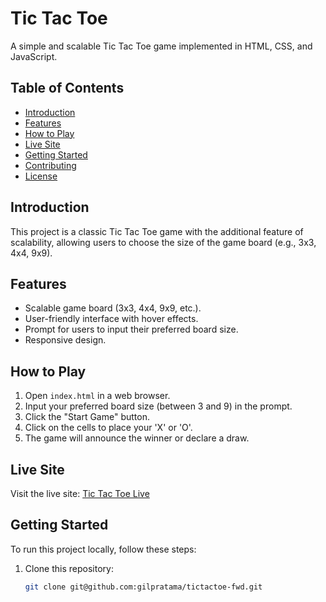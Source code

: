 # Tic Tac Toe

A simple and scalable Tic Tac Toe game implemented in HTML, CSS, and JavaScript.

## Table of Contents

- [Introduction](#introduction)
- [Features](#features)
- [How to Play](#how-to-play)
- [Live Site](#live-site)
- [Getting Started](#getting-started)
- [Contributing](#contributing)
- [License](#license)

## Introduction

This project is a classic Tic Tac Toe game with the additional feature of scalability, allowing users to choose the size of the game board (e.g., 3x3, 4x4, 9x9).

## Features

- Scalable game board (3x3, 4x4, 9x9, etc.).
- User-friendly interface with hover effects.
- Prompt for users to input their preferred board size.
- Responsive design.

## How to Play

1. Open `index.html` in a web browser.
2. Input your preferred board size (between 3 and 9) in the prompt.
3. Click the "Start Game" button.
4. Click on the cells to place your 'X' or 'O'.
5. The game will announce the winner or declare a draw.

## Live Site

Visit the live site: [Tic Tac Toe Live](https://gilpratama.github.io/tictactoe-fwd/)

## Getting Started

To run this project locally, follow these steps:

1. Clone this repository:

   ```bash
   git clone git@github.com:gilpratama/tictactoe-fwd.git
   ```
